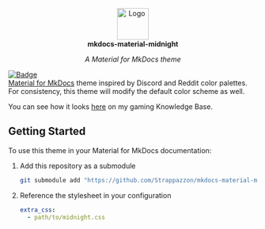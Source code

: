 <!-- markdownlint-disable-next-line MD041 -->
<div align="center">
  <img width="64" src="https://cdn.jsdelivr.net/npm/@svgmoji/twemoji@2.0.0/svg/1F311.svg" alt="Logo">
</div>

<div align="center">
  <strong>mkdocs-material-midnight</strong>
</div>

<p align="center">
  <em>A Material for MkDocs theme</em>
</p>

[![Badge](https://img.shields.io/badge/Material%20for%20MkDocs-%3E%3D%209.6-2094f3?style=for-the-badge&labelColor=4051b5&logo=materialformkdocs&logoColor=fff)](https://squidfunk.github.io/mkdocs-material/)  
[Material for MkDocs](https://squidfunk.github.io/mkdocs-material/) theme inspired by Discord and Reddit color palettes. For consistency, this theme will modify the default color scheme as well.

You can see how it looks [here](https://gkb.strappazzon.xyz) on my gaming Knowledge Base.

## Getting Started

To use this theme in your Material for MkDocs documentation:

1. Add this repository as a submodule

   ```sh
   git submodule add "https://github.com/Strappazzon/mkdocs-material-midnight"
   ```

2. Reference the stylesheet in your configuration

   ```yaml
   extra_css:
     - path/to/midnight.css
   ```
